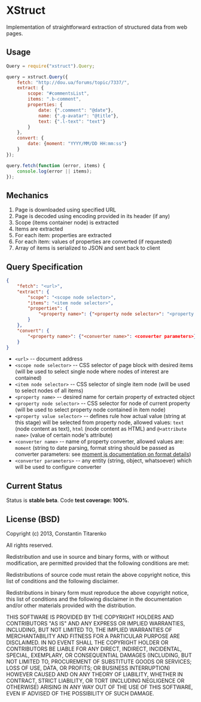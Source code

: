 XStruct
=======

Implementation of straightforward extraction of structured data from web pages.

Usage
-----

```js
Query = require("xstruct").Query;

query = xstruct.Query({
	fetch: "http://dou.ua/forums/topic/7337/",
	extract: {
		scope: "#commentsList",
		items: ".b-comment",
		properties: {
			date: {".comment": "@date"},
			name: {".g-avatar": "@title"},
			text: {".l-text": "text"}
		}
	},
	convert: {
		date: {moment: "YYYY/MM/DD HH:mm:ss"}
	}
});

query.fetch(function (error, items) {
	console.log(error || items);
});
```

Mechanics
---------

1. Page is downloaded using specified URL
2. Page is decoded using encoding provided in its header (if any)
3. Scope (items container node) is extracted
4. Items are extracted
5. For each item: properties are extracted
6. For each item: values of properties are converted (if requested)
7. Array of items is serialized to JSON and sent back to client

Query Specification
-------------------

```json
{
	"fetch": "<url>",
	"extract": {
		"scope": "<scope node selector>",
		"items": "<item node selector>",
		"properties": {
			"<property name>": {"<property node selector>": "<property value selector>"}
		}
	},
	"convert": {
		"<property name>": {"<converter name>": <converter parameters>}
	}
}
```

- `<url>` -- document address
- `<scope node selector>` -- CSS selector of page block with desired items (will be used to select single node where nodes of interest are contained)
- `<item node selector>` -- CSS selector of single item node (will be used to select nodes of all items)
- `<property name>` -- desired name for certain property of extracted object
- `<property node selector>` -- CSS selector for node of current property (will be used to select property node contained in item node)
- `<property value selector>` -- defines rule how actual value (string at this stage) will be selected from property node, allowed values: `text` (node content as text), `html` (node content as HTML) and `@<attribute name>` (value of certain node's attribute)
- `<converter name>` -- name of property converter, allowed values are: `moment` (string to date parsing, format string should be passed as converter parameters: see [moment js documentation on format details](http://momentjs.com/docs/#/parsing/string-format/)) 
- `<converter parameters>` -- any entity (string, object, whatsoever) which will be used to configure converter 

Current Status
--------------

Status is **stable beta**. Code **test coverage: 100%**.

License (BSD)
-------------

Copyright (c) 2013, Constantin Titarenko

All rights reserved.


Redistribution and use in source and binary forms, with or without modification, are permitted provided that the following conditions are met:


Redistributions of source code must retain the above copyright notice, this list of conditions and the following disclaimer.

Redistributions in binary form must reproduce the above copyright notice, this list of conditions and the following disclaimer in the documentation and/or other materials provided with the distribution.

THIS SOFTWARE IS PROVIDED BY THE COPYRIGHT HOLDERS AND CONTRIBUTORS "AS IS" AND ANY EXPRESS OR IMPLIED WARRANTIES, INCLUDING, BUT NOT LIMITED TO, THE IMPLIED WARRANTIES OF MERCHANTABILITY AND FITNESS FOR A PARTICULAR PURPOSE ARE DISCLAIMED. IN NO EVENT SHALL THE COPYRIGHT HOLDER OR CONTRIBUTORS BE LIABLE FOR ANY DIRECT, INDIRECT, INCIDENTAL, SPECIAL, EXEMPLARY, OR CONSEQUENTIAL DAMAGES (INCLUDING, BUT NOT LIMITED TO, PROCUREMENT OF SUBSTITUTE GOODS OR SERVICES; LOSS OF USE, DATA, OR PROFITS; OR BUSINESS INTERRUPTION) HOWEVER CAUSED AND ON ANY THEORY OF LIABILITY, WHETHER IN CONTRACT, STRICT LIABILITY, OR TORT (INCLUDING NEGLIGENCE OR OTHERWISE) ARISING IN ANY WAY OUT OF THE USE OF THIS SOFTWARE, EVEN IF ADVISED OF THE POSSIBILITY OF SUCH DAMAGE.
